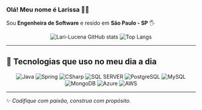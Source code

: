 ### Olá! Meu nome é Larissa 👩‍💻  
Sou **Engenheira de Software** e resido em **São Paulo - SP** 🖐️  

<div align="center">
  
![Lari-Lucena GitHub stats](https://github-readme-stats.vercel.app/api?username=Lari-Lucena&show_icons=true&theme=gruvbox)
![Top Langs](https://github-readme-stats.vercel.app/api/top-langs/?username=Lari-Lucena&layout=compact&theme=onedark)

</div>

---

## 🚀 Tecnologias que uso no meu dia a dia

<div align="center">
  <img align="center" alt="Java" src="https://img.shields.io/badge/Java-ED8B00?style=for-the-badge&logo=openjdk&logoColor=white"/>
  <img align="center" alt="Spring" src="https://img.shields.io/badge/Spring-6DB33F?style=for-the-badge&logo=spring&logoColor=white"/>
  <img align="center" alt="CSharp" src="https://img.shields.io/badge/C%23-239120?style=for-the-badge&logo=c-sharp&logoColor=white"/>
  <img align="center" alt="SQL SERVER" src="https://img.shields.io/badge/Microsoft_SQL_Server-CC2927?style=for-the-badge&logo=microsoft-sql-server&logoColor=white"/>
  <img align="center" alt="PostgreSQL" src="https://img.shields.io/badge/PostgreSQL-316192?style=for-the-badge&logo=postgresql&logoColor=white"/>
  <img align="center" alt="MySQL" src="https://img.shields.io/badge/MySQL-4479A1?style=for-the-badge&logo=mysql&logoColor=white"/>
  <img align="center" alt="MongoDB" src="https://img.shields.io/badge/MongoDB-47A248?style=for-the-badge&logo=mongodb&logoColor=white"/>
  <img align="center" alt="Azure" src="https://img.shields.io/badge/Microsoft_Azure-0089D6?style=for-the-badge&logo=microsoft-azure&logoColor=white"/>
  <img align="center" alt="AWS" src="https://img.shields.io/badge/Amazon_AWS-232F3E?style=for-the-badge&logo=amazon-aws&logoColor=white"/>
</div>

---

✨ *Codifique com paixão, construa com propósito.*
